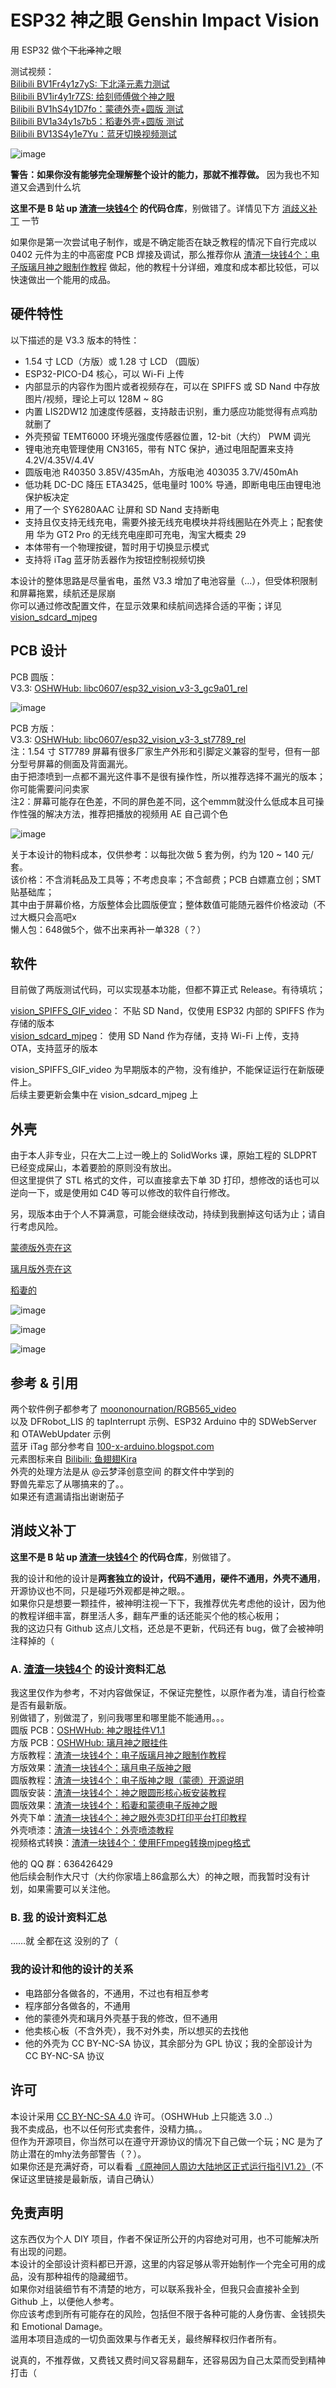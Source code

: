 # ESP32 神之眼 Genshin Impact Vision
用 ESP32 做个~~下北泽~~神之眼    

测试视频：  
[Bilibili BV1Fr4y1z7yS: 下北泽元素力测试](https://www.bilibili.com/video/BV1Fr4y1z7yS)  
[Bilibili BV1ir4y1r7ZS: 给刻师傅做个神之眼](https://www.bilibili.com/video/BV1ir4y1r7ZS)  
[Bilibili BV1hS4y1D7fo：蒙德外壳+圆版 测试](https://www.bilibili.com/video/BV1hS4y1D7fo)  
[Bilibili BV1a34y1s7b5：稻妻外壳+圆版 测试](https://www.bilibili.com/video/BV1a34y1s7b5)  
[Bilibili BV13S4y1e7Yu：蓝牙切换视频测试](https://www.bilibili.com/video/BV13S4y1e7Yu)  

![image](https://github.com/libc0607/esp32-vision/raw/main/img/demo-mondstadt-yjsnpi.gif)   

**警告：如果你没有能够完全理解整个设计的能力，那就不推荐做。** 因为我也不知道又会遇到什么坑  

**这里不是 B 站 up [渣渣一块钱4个](https://space.bilibili.com/14958846) 的代码仓库**，别做错了。详情见下方 [消歧义补丁](https://github.com/libc0607/esp32-vision#%E6%B6%88%E6%AD%A7%E4%B9%89%E8%A1%A5%E4%B8%81) 一节  

如果你是第一次尝试电子制作，或是不确定能否在缺乏教程的情况下自行完成以 0402 元件为主的中高密度 PCB 焊接及调试，那么推荐你从 [渣渣一块钱4个：电子版璃月神之眼制作教程](https://www.bilibili.com/video/BV1HS4y1b7tQ) 做起，他的教程十分详细，难度和成本都比较低，可以快速做出一个能用的成品。  

## 硬件特性
以下描述的是 V3.3 版本的特性：  
 - 1.54 寸 LCD（方版）或 1.28 寸 LCD （圆版）
 - ESP32-PICO-D4 核心，可以 Wi-Fi 上传
 - 内部显示的内容作为图片或者视频存在，可以在 SPIFFS 或 SD Nand 中存放图片/视频，理论上可以 128M ~ 8G  
 - 内置 LIS2DW12 加速度传感器，支持敲击识别，重力感应功能觉得有点鸡肋就删了  
 - 外壳预留 TEMT6000 环境光强度传感器位置，12-bit（大约） PWM 调光
 - 锂电池充电管理使用 CN3165，带有 NTC 保护，通过电阻配置来支持 4.2V/4.35V/4.4V
 - 圆版电池 R40350 3.85V/435mAh，方版电池 403035 3.7V/450mAh
 - 低功耗 DC-DC 降压 ETA3425，低电量时 100% 导通，即断电电压由锂电池保护板决定  
 - 用了一个 SY6280AAC 让屏和 SD Nand 支持断电 
 - 支持且仅支持无线充电，需要外接无线充电模块并将线圈贴在外壳上；配套使用 华为 GT2 Pro 的无线充电座即可充电，淘宝大概卖 29  
 - 本体带有一个物理按键，暂时用于切换显示模式
 - 支持将 iTag 蓝牙防丢器作为按钮控制视频切换
 
本设计的整体思路是尽量省电，虽然 V3.3 增加了电池容量（…），但受体积限制和屏幕拖累，续航还是尿崩  
你可以通过修改配置文件，在显示效果和续航间选择合适的平衡；详见 [vision_sdcard_mjpeg](https://github.com/libc0607/esp32-vision/tree/main/src/vision_sdcard_mjpeg)  

## PCB 设计  
PCB 圆版：   
V3.3: [OSHWHub: libc0607/esp32_vision_v3-3_gc9a01_rel](https://oshwhub.com/libc0607/esp32_vision_v3-3_gc9a01_rel)  

![image](https://user-images.githubusercontent.com/8705034/158412090-078fbdf3-1522-4b3c-a5c7-30ed71a7bd47.png)  

PCB 方版：  
V3.3: [OSHWHub: libc0607/esp32_vision_v3-3_st7789_rel](https://oshwhub.com/libc0607/esp32_vision_v3-3_st7789_rel)  
注：1.54 寸 ST7789 屏幕有很多厂家生产外形和引脚定义兼容的型号，但有一部分型号屏幕的侧面及背面漏光。  
由于把漆喷到一点都不漏光这件事不是很有操作性，所以推荐选择不漏光的版本；你可能需要问问卖家  
注2：屏幕可能存在色差，不同的屏色差不同，这个emmm就没什么低成本且可操作性强的解决方法，推荐把播放的视频用 AE 自己调个色  

![image](https://user-images.githubusercontent.com/8705034/161293365-5aa8db52-e6ec-49e8-a091-8577e36fbef4.png)


关于本设计的物料成本，仅供参考：以每批次做 5 套为例，约为 120 ~ 140 元/套。  
该价格：不含消耗品及工具等；不考虑良率；不含邮费；PCB 白嫖嘉立创；SMT 贴基础库；  
其中由于屏幕价格，方版整体会比圆版便宜；整体数值可能随元器件价格波动（不过大概只会高吧x   
懒人包：648做5个，做不出来再补一单328（？）  

## 软件
目前做了两版测试代码，可以实现基本功能，但都不算正式 Release。有待填坑；  

[vision_SPIFFS_GIF_video](https://github.com/libc0607/esp32-vision/tree/main/src/vision_SPIFFS_GIF_video)： 不贴 SD Nand，仅使用 ESP32 内部的 SPIFFS 作为存储的版本  
[vision_sdcard_mjpeg](https://github.com/libc0607/esp32-vision/tree/main/src/vision_sdcard_mjpeg)： 使用 SD Nand 作为存储，支持 Wi-Fi 上传，支持 OTA，支持蓝牙的版本  

vision_SPIFFS_GIF_video 为早期版本的产物，没有维护，不能保证运行在新版硬件上。  
后续主要更新会集中在 vision_sdcard_mjpeg 上  

## 外壳 
由于本人非专业，只在大二上过一晚上的 SolidWorks 课，原始工程的 SLDPRT 已经变成屎山，本着要脸的原则没有放出。  
但这里提供了 STL 格式的文件，可以直接拿去下单 3D 打印，想修改的话也可以逆向一下，或是使用如 C4D 等可以修改的软件自行修改。  

另，现版本由于个人不算满意，可能会继续改动，持续到我删掉这句话为止；请自行考虑风险。  

[蒙德版外壳在这](https://github.com/libc0607/esp32-vision/tree/main/stl/mondstadt)   

[璃月版外壳在这](https://github.com/libc0607/esp32-vision/tree/main/stl/liyue)    

[稻妻的](https://github.com/libc0607/esp32-vision/tree/main/stl/inazuma)  

![image](https://user-images.githubusercontent.com/8705034/155986652-94c0bdcc-bc52-475f-8d96-ee1dc8aed9e1.png)   

![image](https://user-images.githubusercontent.com/8705034/155986832-7f6c0eb7-d1e6-46ee-b782-bc37fff176d0.png)   

![image](https://user-images.githubusercontent.com/8705034/161298378-ef804b8e-395f-4212-8504-cf7b54752a0f.png)  

## 参考 & 引用
两个软件例子都参考了 [moononournation/RGB565_video](https://github.com/moononournation/RGB565_video)   
以及 DFRobot_LIS 的 tapInterrupt 示例、ESP32 Arduino 中的 SDWebServer 和 OTAWebUpdater 示例  
蓝牙 iTag 部分参考自 [100-x-arduino.blogspot.com](http://100-x-arduino.blogspot.com/)  
元素图标来自 [Bilibili: 鱼翅翅Kira](https://space.bilibili.com/2292091)   
外壳的处理方法是从 @云梦泽创意空间 的群文件中学到的   
野兽先辈忘了从哪搞来的了。。  
如果还有遗漏请指出谢谢茄子  

## 消歧义补丁
**这里不是 B 站 up [渣渣一块钱4个](https://space.bilibili.com/14958846) 的代码仓库**，别做错了。  

我的设计和他的设计是**两套独立的设计，代码不通用，硬件不通用，外壳不通用**，开源协议也不同，只是碰巧外观都是神之眼。。  
如果你只是想要一颗挂件，被神明注视一下下，我推荐优先考虑他的设计，因为他的教程详细丰富，群里活人多，翻车严重的话还能买个他的核心板用；  
我的这边只有 Github 这点儿文档，还总是不更新，代码还有 bug，做了会被神明注释掉的（  

### A. [渣渣一块钱4个](https://space.bilibili.com/14958846) 的设计资料汇总
我这里仅作为参考，不对内容做保证，不保证完整性，以原作者为准，请自行检查是否有最新版。  
别做错了，别做混了，别问我哪里和哪里能不能通用。。。  
圆版 PCB：[OSHWHub: 神之眼挂件V1.1](https://oshwhub.com/Myzhazha/esp32_pico-d4-video)  
方版 PCB：[OSHWHub: 璃月神之眼挂件](https://oshwhub.com/Myzhazha/li-yue-shen-zhi-yan-gua-jian)  
方版教程：[渣渣一块钱4个：电子版璃月神之眼制作教程](https://www.bilibili.com/video/BV1HS4y1b7tQ)  
方版效果：[渣渣一块钱4个：璃月电子版神之眼](https://www.bilibili.com/video/BV1DY4y1b7GN)  
圆版教程：[渣渣一块钱4个：电子版神之眼（蒙德）开源说明](https://www.bilibili.com/read/cv15460352)  
圆版安装：[渣渣一块钱4个：神之眼圆形核心板安装教程](https://www.bilibili.com/video/BV1KB4y1m7H2)   
圆版效果：[渣渣一块钱4个：稻妻和蒙德电子版神之眼](https://www.bilibili.com/video/BV1sF411g7tc)    
外壳下单：[渣渣一块钱4个：神之眼外壳3D打印平台打印教程](https://www.bilibili.com/read/cv16117622)  
外壳喷漆：[渣渣一块钱4个：外壳喷漆教程](https://www.bilibili.com/video/BV1cY4y1a7CQ)   
视频格式转换：[渣渣一块钱4个：使用FFmpeg转换mjpeg格式](https://www.bilibili.com/read/cv15713513)  

他的 QQ 群：636426429  
他后续会制作大尺寸（大约你家墙上86盒那么大）的神之眼，而我暂时没有计划，如果需要可以关注他。  

### B. [我](https://space.bilibili.com/6509521) 的设计资料汇总
……就 全都在这 没别的了（   

### 我的设计和他的设计的关系

 - 电路部分各做各的，不通用，不过也有相互参考   
 - 程序部分各做各的，不通用  
 - 他的蒙德外壳和璃月外壳基于我的修改，但不通用
 - 他卖核心板（不含外壳），我不对外卖，所以想买的去找他
 - 他的外壳为 CC BY-NC-SA 协议，其余部分为 GPL 协议；我的全部设计为 CC BY-NC-SA 协议  



## 许可
本设计采用 [CC BY-NC-SA 4.0](http://creativecommons.org/licenses/by-nc-sa/4.0) 许可。（OSHWHub 上只能选 3.0 ..）  
我不卖成品，也不以任何形式卖套件，没精力搞。。  
但作为开源项目，你当然可以在遵守开源协议的情况下自己做一个玩；NC 是为了防止潜在的mhy法务部警告（？）。  
如果你还是充满好奇，可以看看 [《原神同人周边大陆地区正式运行指引V1.2》](https://weibo.com/ttarticle/p/show?id=2309404707028085113324)（不保证这里链接是最新版，请自己确认）  

## 免责声明  
这东西仅为个人 DIY 项目，作者不保证所公开的内容绝对可用，也不可能解决所有出现的问题。  
本设计的全部设计资料都已开源，这里的内容足够从零开始制作一个完全可用的成品，没有那种祖传的隐藏细节。  
如果你对组装细节有不清楚的地方，可以联系我补全，但我只会直接补全到 Github 上，以便他人参考。  
你应该考虑到所有可能存在的风险，包括但不限于各种可能的人身伤害、金钱损失和 Emotional Damage。  
滥用本项目造成的一切负面效果与作者无关，最终解释权归作者所有。

说真的，不推荐做，又费钱又费时间又容易翻车，还容易因为自己太菜而受到精神打击（ 
 

